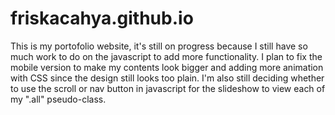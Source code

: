 # friskacahya.github.io
This is my portofolio website, it's still on progress because I still have so much work to do on the javascript to add more functionality. I plan to fix the mobile version to make my contents look bigger and adding more animation with CSS since the design still looks too plain. 
I'm also still deciding whether to use the scroll or nav button in javascript for the slideshow to view each of my ".all" pseudo-class. 
